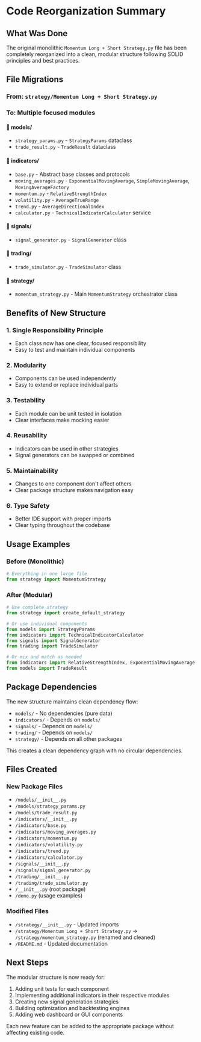 # Code Reorganization Summary

## What Was Done

The original monolithic `Momentum Long + Short Strategy.py` file has been completely reorganized into a clean, modular structure following SOLID principles and best practices.

## File Migrations

### From: `strategy/Momentum Long + Short Strategy.py`
### To: Multiple focused modules

#### 📁 models/
- `strategy_params.py` - `StrategyParams` dataclass
- `trade_result.py` - `TradeResult` dataclass

#### 📁 indicators/
- `base.py` - Abstract base classes and protocols
- `moving_averages.py` - `ExponentialMovingAverage`, `SimpleMovingAverage`, `MovingAverageFactory`
- `momentum.py` - `RelativeStrengthIndex`
- `volatility.py` - `AverageTrueRange`
- `trend.py` - `AverageDirectionalIndex`
- `calculator.py` - `TechnicalIndicatorCalculator` service

#### 📁 signals/
- `signal_generator.py` - `SignalGenerator` class

#### 📁 trading/
- `trade_simulator.py` - `TradeSimulator` class

#### 📁 strategy/
- `momentum_strategy.py` - Main `MomentumStrategy` orchestrator class

## Benefits of New Structure

### 1. **Single Responsibility Principle**
- Each class now has one clear, focused responsibility
- Easy to test and maintain individual components

### 2. **Modularity**
- Components can be used independently
- Easy to extend or replace individual parts

### 3. **Testability**
- Each module can be unit tested in isolation
- Clear interfaces make mocking easier

### 4. **Reusability**
- Indicators can be used in other strategies
- Signal generators can be swapped or combined

### 5. **Maintainability**
- Changes to one component don't affect others
- Clear package structure makes navigation easy

### 6. **Type Safety**
- Better IDE support with proper imports
- Clear typing throughout the codebase

## Usage Examples

### Before (Monolithic)
```python
# Everything in one large file
from strategy import MomentumStrategy
```

### After (Modular)
```python
# Use complete strategy
from strategy import create_default_strategy

# Or use individual components
from models import StrategyParams
from indicators import TechnicalIndicatorCalculator
from signals import SignalGenerator
from trading import TradeSimulator

# Or mix and match as needed
from indicators import RelativeStrengthIndex, ExponentialMovingAverage
from models import TradeResult
```

## Package Dependencies

The new structure maintains clean dependency flow:
- `models/` - No dependencies (pure data)
- `indicators/` - Depends on `models/`
- `signals/` - Depends on `models/`
- `trading/` - Depends on `models/`
- `strategy/` - Depends on all other packages

This creates a clean dependency graph with no circular dependencies.

## Files Created

### New Package Files
- `/models/__init__.py`
- `/models/strategy_params.py`
- `/models/trade_result.py`
- `/indicators/__init__.py`
- `/indicators/base.py`
- `/indicators/moving_averages.py`
- `/indicators/momentum.py`
- `/indicators/volatility.py`
- `/indicators/trend.py`
- `/indicators/calculator.py`
- `/signals/__init__.py`
- `/signals/signal_generator.py`
- `/trading/__init__.py`
- `/trading/trade_simulator.py`
- `/__init__.py` (root package)
- `/demo.py` (usage examples)

### Modified Files
- `/strategy/__init__.py` - Updated imports
- `/strategy/Momentum Long + Short Strategy.py` → `/strategy/momentum_strategy.py` (renamed and cleaned)
- `/README.md` - Updated documentation

## Next Steps

The modular structure is now ready for:
1. Adding unit tests for each component
2. Implementing additional indicators in their respective modules
3. Creating new signal generation strategies
4. Building optimization and backtesting engines
5. Adding web dashboard or GUI components

Each new feature can be added to the appropriate package without affecting existing code.
